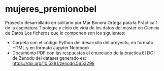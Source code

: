 # mujeres_premionobel
Proyecto desarrollado en solitario por Mar Bonora Ortega para la Práctica 1 de la asginatura Tipología y ciclo de vida de los datos del máster en Ciencia de Datos
Los ficheros que lo componen son los siguientes:
- Carpeta con el código Python del desarrollo del proyecto, en formato HTML y en formato Jupyter Notebook
- Documento PDF con las respuestas al enunciado de la práctica
El DOI de Zenodo del dataset generado es: https://doi.org/10.5281/zenodo.5653299 

